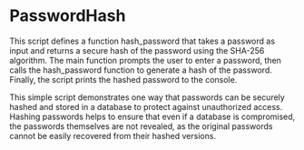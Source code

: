 # PasswordHash
This script defines a function hash_password that takes a password as input and returns a secure hash of the password using the SHA-256 algorithm. The main function prompts the user to enter a password, then calls the hash_password function to generate a hash of the password. Finally, the script prints the hashed password to the console.

This simple script demonstrates one way that passwords can be securely hashed and stored in a database to protect against unauthorized access. Hashing passwords helps to ensure that even if a database is compromised, the passwords themselves are not revealed, as the original passwords cannot be easily recovered from their hashed versions.

